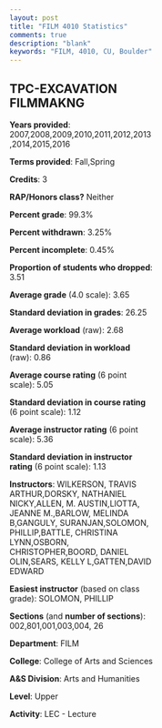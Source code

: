 ```yaml
---
layout: post
title: "FILM 4010 Statistics"
comments: true
description: "blank"
keywords: "FILM, 4010, CU, Boulder"
--- 
```

<head>
<script src="https://ajax.googleapis.com/ajax/libs/jquery/2.1.3/jquery.min.js"></script>
<script src="https://dl.dropboxusercontent.com/s/pc42nxpaw1ea4o9/highcharts.js?dl=0"></script>
<!-- <script src="../assets/js/highcharts.js"></script> -->
<style type="text/css">@font-face {
	font-family: "Bebas Neue";
	src: url(https://www.filehosting.org/file/details/544349/BebasNeue%20Regular.otf) format("opentype");
	}
	h1.Bebas { 
		font-family: "Bebas Neue", Verdana, Tahoma;
	}
</style>
</head>
<body>
	<div id="container" style="float: right; width: 45%; height: 88%; margin-left: 2.5%; margin-right: 2.5%;"></div>
	<script language="JavaScript">
		$(document).ready(function() {
		var chart = {type: 'column'};
		var title = {text: 'Grade Distribution'};
		var xAxis = {categories: ['A','B','C','D','F'],crosshair: true};
		var yAxis = {min: 0,title: {text: 'Percentage'}};
		var tooltip = {headerFormat: '<center><b><span style="font-size:20px">{point.key}</span></b></center>',
		               pointFormat: '<td style="padding:0"><b>{point.y:.1f}%</b></td>',
		               footerFormat: '</table>',shared: true,useHTML: true};
		var plotOptions = {column: {pointPadding: 0.0,borderWidth: 0}};  
		var credits = {enabled: false};var series= [{name: 'Percent',data: [70.68,25.65,2.88,0.0,0.79,]}];
		var json = {};
		json.chart = chart;
		json.title = title;
		json.tooltip = tooltip;
		json.xAxis = xAxis;
		json.yAxis = yAxis;  
		json.series = series;
		json.plotOptions = plotOptions;  
		json.credits = credits;
		$('#container').highcharts(json);
	});
	</script>
</body>
			   
## TPC-EXCAVATION FILMMAKNG

**Years provided**: 2007,2008,2009,2010,2011,2012,2013,2014,2015,2016

**Terms provided**: Fall,Spring

**Credits**: 3

**RAP/Honors class?** Neither

**Percent grade**: 99.3%

**Percent withdrawn**: 3.25%

**Percent incomplete**: 0.45%

**Proportion of students who dropped**: 3.51

**Average grade** (4.0 scale): 3.65

**Standard deviation in grades**: 26.25

**Average workload** (raw): 2.68

**Standard deviation in workload** (raw): 0.86

**Average course rating** (6 point scale): 5.05

**Standard deviation in course rating** (6 point scale): 1.12

**Average instructor rating** (6 point scale): 5.36

**Standard deviation in instructor rating** (6 point scale): 1.13

**Instructors**: WILKERSON, TRAVIS ARTHUR,DORSKY, NATHANIEL NICKY,ALLEN, M. AUSTIN,LIOTTA, JEANNE M.,BARLOW, MELINDA B,GANGULY, SURANJAN,SOLOMON, PHILLIP,BATTLE, CHRISTINA LYNN,OSBORN, CHRISTOPHER,BOORD, DANIEL OLIN,SEARS, KELLY L,GATTEN,DAVID EDWARD

**Easiest instructor** (based on class grade): SOLOMON, PHILLIP

**Sections** (and **number of sections**): 002,801,001,003,004, 26

**Department**: FILM

**College**: College of Arts and Sciences

**A&S Division**: Arts and Humanities

**Level**: Upper

**Activity**: LEC - Lecture